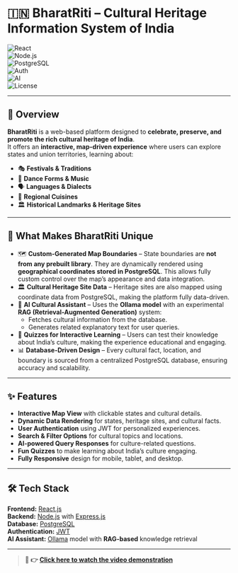 # 🇮🇳 BharatRiti – Cultural Heritage Information System of India

![React](https://img.shields.io/badge/Frontend-React.js-61dafb?logo=react&logoColor=white)  
![Node.js](https://img.shields.io/badge/Backend-Node.js-339933?logo=node.js&logoColor=white)  
![PostgreSQL](https://img.shields.io/badge/Database-PostgreSQL-336791?logo=postgresql&logoColor=white)  
![Auth](https://img.shields.io/badge/Authentication-JWT-yellow)  
![AI](https://img.shields.io/badge/AI%20Assistant-Ollama%20RAG-orange)  
![License](https://img.shields.io/badge/License-MIT-blue)

---

## 📖 Overview
**BharatRiti** is a web-based platform designed to **celebrate, preserve, and promote the rich cultural heritage of India**.  
It offers an **interactive, map-driven experience** where users can explore states and union territories, learning about:

- 🎭 **Festivals & Traditions**  
- 💃 **Dance Forms & Music**  
- 🗣️ **Languages & Dialects**  
- 🍛 **Regional Cuisines**  
- 🏛️ **Historical Landmarks & Heritage Sites**

---

## 🌟 What Makes BharatRiti Unique
- 🗺 **Custom-Generated Map Boundaries** – State boundaries are **not from any prebuilt library**. They are dynamically rendered using **geographical coordinates stored in PostgreSQL**. This allows fully custom control over the map’s appearance and data integration.  
- 🏛 **Cultural Heritage Site Data** – Heritage sites are also mapped using coordinate data from PostgreSQL, making the platform fully data-driven.  
- 🤖 **AI Cultural Assistant** – Uses the **Ollama model** with an experimental **RAG (Retrieval-Augmented Generation)** system:
  - Fetches cultural information from the database.
  - Generates related explanatory text for user queries.  
- 🧠 **Quizzes for Interactive Learning** – Users can test their knowledge about India’s culture, making the experience educational and engaging.  
- 📊 **Database-Driven Design** – Every cultural fact, location, and boundary is sourced from a centralized PostgreSQL database, ensuring accuracy and scalability.

---

## ✨ Features
- **Interactive Map View** with clickable states and cultural details.
- **Dynamic Data Rendering** for states, heritage sites, and cultural facts.
- **User Authentication** using JWT for personalized experiences.
- **Search & Filter Options** for cultural topics and locations.
- **AI-powered Query Responses** for culture-related questions.
- **Fun Quizzes** to make learning about India’s culture engaging.
- **Fully Responsive** design for mobile, tablet, and desktop.

---

## 🛠 Tech Stack
**Frontend:** [React.js](https://react.dev/)  
**Backend:** [Node.js](https://nodejs.org/) with [Express.js](https://expressjs.com/)  
**Database:** [PostgreSQL](https://www.postgresql.org/)  
**Authentication:** [JWT](https://jwt.io/)  
**AI Assistant:** [Ollama](https://ollama.com/) model with **RAG-based** knowledge retrieval   

---

> **🎥 👉 [Click here to watch the video demonstration](https://github.com/ShravaniZodape/BharatRiti-Cultural-Heritage-Information-system-of-India/blob/main/my-app/BharatRiti_an_overview.mp4)**
